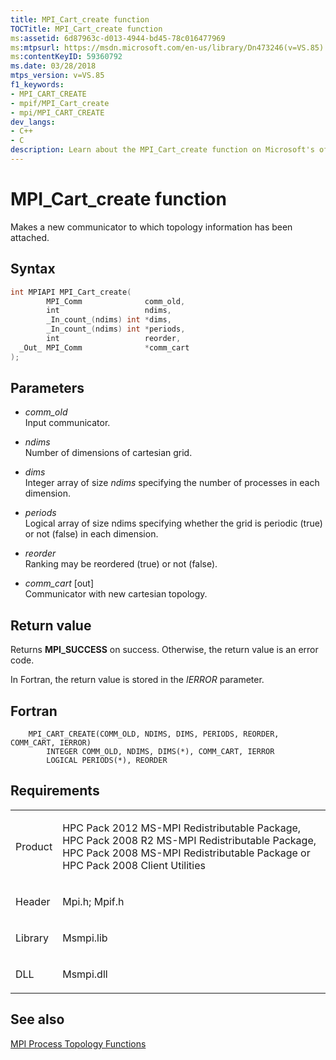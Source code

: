 ```yaml
---
title: MPI_Cart_create function
TOCTitle: MPI_Cart_create function
ms:assetid: 6d87963c-d013-4944-bd45-78c016477969
ms:mtpsurl: https://msdn.microsoft.com/en-us/library/Dn473246(v=VS.85)
ms:contentKeyID: 59360792
ms.date: 03/28/2018
mtps_version: v=VS.85
f1_keywords:
- MPI_CART_CREATE
- mpif/MPI_Cart_create
- mpi/MPI_CART_CREATE
dev_langs:
- C++
- C
description: Learn about the MPI_Cart_create function on Microsoft's official site. Understand its syntax, parameters, return values, and requirements for HPC Packs.
---
```


# MPI\_Cart\_create function

Makes a new communicator to which topology information has been attached.

## Syntax

``` c++
int MPIAPI MPI_Cart_create(
        MPI_Comm              comm_old,
        int                   ndims,
        _In_count_(ndims) int *dims,
        _In_count_(ndims) int *periods,
        int                   reorder,
  _Out_ MPI_Comm              *comm_cart
);
```

## Parameters

  - *comm\_old*  
    Input communicator.

  - *ndims*  
    Number of dimensions of cartesian grid.

  - *dims*  
    Integer array of size *ndims* specifying the number of processes in each dimension.

  - *periods*  
    Logical array of size ndims specifying whether the grid is periodic (true) or not (false) in each dimension.

  - *reorder*  
    Ranking may be reordered (true) or not (false).

  - *comm\_cart* \[out\]  
    Communicator with new cartesian topology.

## Return value

Returns **MPI\_SUCCESS** on success. Otherwise, the return value is an error code.

In Fortran, the return value is stored in the *IERROR* parameter.

## Fortran

``` FORTRAN
    MPI_CART_CREATE(COMM_OLD, NDIMS, DIMS, PERIODS, REORDER, COMM_CART, IERROR)
        INTEGER COMM_OLD, NDIMS, DIMS(*), COMM_CART, IERROR
        LOGICAL PERIODS(*), REORDER
```

## Requirements

<table>
<colgroup>
<col/>
<col/>
</colgroup>
<tbody>
<tr class="odd">
<td><p>Product</p></td>
<td><p>HPC Pack 2012 MS-MPI Redistributable Package, HPC Pack 2008 R2 MS-MPI Redistributable Package, HPC Pack 2008 MS-MPI Redistributable Package or HPC Pack 2008 Client Utilities</p></td>
</tr>
<tr class="even">
<td><p>Header</p></td>
<td>Mpi.h;
Mpif.h</td>
</tr>
<tr class="odd">
<td><p>Library</p></td>
<td>Msmpi.lib</td>
</tr>
<tr class="even">
<td><p>DLL</p></td>
<td>Msmpi.dll</td>
</tr>
</tbody>
</table>


## See also

[MPI Process Topology Functions](mpi-process-topology-functions.md)

